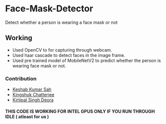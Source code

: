# Face-Mask-Detector
Detect whether a person is wearing a face mask or not
## Working
- Used OpenCV to for capturing through webcam.
- Used haar cascade to detect faces in the image frame.
- Used pre trained model of MobileNetV2 to predict whether the person is wearing face mask or not.
### Contribution
- <a href="https://github.com/">Keshab Kumar Sah</a>
- <a href="https://github.com/Kingshukrox">Kingshuk Chatterjee</a>
- <a href="https://github.com/kirtipaldeora">Kirtipal Singh Deora</a>

#### THIS CODE IS WORKING FOR INTEL GPUS ONLY IF YOU RUN THROUGH IDLE ( atleast for us )
